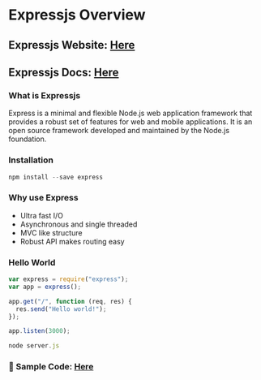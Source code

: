# Expressjs Overview

## Expressjs Website: [Here](https://expressjs.com/)

## Expressjs Docs: [Here](https://expressjs.com/en/api.html)

### What is Expressjs

Express is a minimal and flexible Node.js web application framework that provides a robust set of features for web and mobile applications. It is an open source framework developed and maintained by the Node.js foundation.

### Installation

```javascript
npm install --save express
```

### Why use Express

- Ultra fast I/O
- Asynchronous and single threaded
- MVC like structure
- Robust API makes routing easy

### Hello World

```javascript
var express = require("express");
var app = express();

app.get("/", function (req, res) {
  res.send("Hello world!");
});

app.listen(3000);
```

```javascript
node server.js
```

### 📁 Sample Code: [Here](https://github.com/iampavangandhi/TheNodeCourse/tree/master/03%20Expressjs/Topic1/Code)
